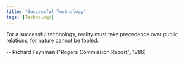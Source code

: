 ```yaml
---
title: "Successful Technology"
tags: [Technology]
---
```


For a successful technology, reality must take precedence over public relations, for nature cannot be fooled.

-- Richard Feynman ("Rogers Commission Report", 1986)
